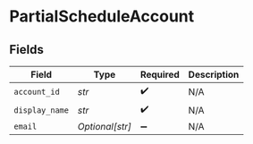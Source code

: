 # PartialScheduleAccount


## Fields

| Field              | Type               | Required           | Description        |
| ------------------ | ------------------ | ------------------ | ------------------ |
| `account_id`       | *str*              | :heavy_check_mark: | N/A                |
| `display_name`     | *str*              | :heavy_check_mark: | N/A                |
| `email`            | *Optional[str]*    | :heavy_minus_sign: | N/A                |